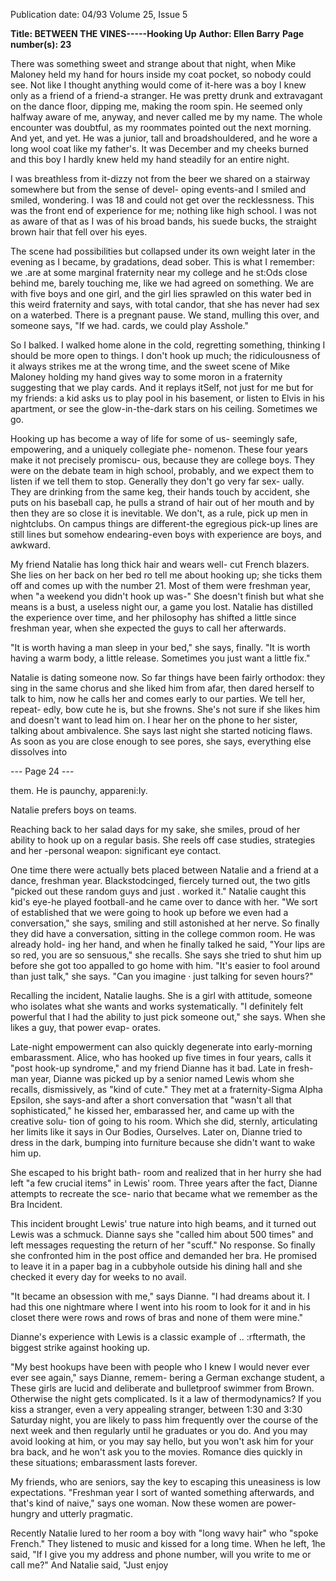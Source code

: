 Publication date: 04/93
Volume 25, Issue 5

**Title: BETWEEN THE VINES-----Hooking Up**
**Author: Ellen Barry**
**Page number(s): 23**

There was something sweet and strange about that 
night, when Mike Maloney held my hand for hours inside 
my coat pocket, so nobody could see. Not like I thought 
anything would come of it-here was a boy I knew only as a 
friend of a friend-a stranger. He was pretty drunk and 
extravagant on the dance floor, dipping me, making the 
room spin. He seemed only halfway aware of me, anyway, 
and never called me by my name. The whole encounter was 
doubtful, as my roommates pointed out the next morning. 
And yet, and yet. He was a junior, tall and broadshouldered, 
and he wore a long wool coat like my father's. It was 
December and my cheeks burned and this boy I hardly 
knew held my hand steadily for an entire night. 

I was breathless from it-dizzy not from the beer we 
shared on a stairway somewhere but from the sense of devel-
oping events-and I smiled and smiled, wondering. I was 18 
and could not get over the recklessness. This was the front 
end of experience for me; nothing like high school. I was not 
as aware of that as I was of his broad bands, his suede bucks, 
the straight brown hair that fell over his eyes. 

The scene had possibilities but collapsed under its own 
weight later in the evening as I became, by gradations, dead 
sober. This is what I remember: we .are at some marginal 
fraternity near my college and he st:Ods close behind me, 
barely touching me, like we had agreed on something. We 
are with five boys and one girl, and the girl lies sprawled on 
this water bed in this weird fraternity and says, with total 
candor, that she has never had sex on a waterbed. There is a 
pregnant pause. We stand, mulling this over, and someone 
says, "If we had. cards, we could play Asshole." 

So I balked. I walked home alone in the cold, regretting 
something, thinking I should be more open to things. I 
don't hook up much; the ridiculousness of it always strikes 
me at the wrong time, and the sweet scene of Mike Maloney 
holding my hand gives way to some moron in a fraternity 
suggesting that we play cards. And it replays itSelf, not just 
for me but for my friends: a kid asks us to play pool in his 
basement, or listen to Elvis in his apartment, or see the 
glow-in-the-dark stars on his ceiling. Sometimes we go. 

Hooking up has become a way of life for some of us-
seemingly safe, empowering, and a uniquely collegiate phe-
nomenon. These four years make it not precisely promiscu-
ous, because they are college boys. They were on the debate 
team in high school, probably, and we expect them to listen 
if we tell them to stop. Generally they don't go very far sex-
ually. They are drinking from the same keg, their hands 
touch by accident, she puts on his baseball cap, he pulls a 
strand of hair out of her mouth and by then they are so 
close it is inevitable. We don't, as a rule, pick up men in 
nightclubs. On campus things are different-the egregious 
pick-up lines are still lines but somehow endearing-even 
boys with experience are boys, and awkward. 

My friend Natalie has long thick hair and wears well-
cut French blazers. She lies on her back on her bed ro tell 
me about hooking up; she ticks them off and comes up with 
the number 21. Most of them were freshman year, when "a 
weekend you didn't hook up was-" She doesn't finish but 
what she means is a bust, a useless night our, a game you 
lost. Natalie has distilled the experience over time, and her 
philosophy has shifted a little since freshman year, when she 
expected the guys to call her afterwards. 

"It is worth having a man sleep in your bed," she says, 
finally. "It is worth having a warm body, a little release. 
Sometimes you just want a little fix." 

Natalie is dating someone now. So far things have been 
fairly orthodox: they sing in the same chorus and she liked 
him from afar, then dared herself to talk to him, now he 
calls her and comes early to our parties. We tell her, repeat-
edly, bow cute he is, but she frowns. She's not sure if she 
likes him and doesn't want to lead him on. I hear her on the 
phone to her sister, talking about ambivalence. She says last 
night she started noticing flaws. As soon as you are close 
enough to see pores, she says, everything else dissolves into


--- Page 24 ---

them. He is paunchy, appareni:Iy. 

Natalie prefers boys on teams. 

Reaching back to her salad days 
for my sake, she smiles, proud of her 
ability to hook up on a regular basis. 
She reels off case studies, strategies and 
her -personal weapon: significant eye 
contact. 

One time there were actually bets 
placed between Natalie and a friend at a 
dance, freshman year. Blackstodcinged, 
fiercely turned out, the two gitls "picked 
out these random guys and just . 
worked it." Natalie caught this kid's 
eye-he played football-and he came 
over to dance with her. "We sort of 
established that we were going to hook 
up before we even had a conversation," 
she says, smiling and still astonished at 
her nerve. So finally they did have a 
conversation, sitting in the college 
common room. He was already hold-
ing her hand, and when he finally 
talked he said, "Your lips are so red, 
you are so sensuous," she recalls. She 
says she tried to shut him up before 
she got too appalled to go home with 
him. "It's easier to fool around than 
just talk," she says. "Can you imagine · 
just talking for seven hours?" 

Recalling the incident, Natalie 
laughs. She is a girl with attitude, 
someone who isolates what she wants 
and works systematically. "I definitely 
felt powerful that I had the ability to 
just pick someone out," she says. 
When she likes a guy, that power evap-
orates. 

Late-night empowerment can also 
quickly degenerate into early-morning 
embarassment. Alice, who has hooked 
up five times in four years, calls it 
"post hook-up syndrome," and my 
friend Dianne has it bad. Late in fresh-
man year, Dianne was picked up by a 
senior named Lewis whom she recalls, 
dismissively, as "kind of cute." They 
met at a fraternity-Sigma Alpha 
Epsilon, she says-and after a short 
conversation that "wasn't all that 
sophisticated," he kissed her, embarassed 
her, and came up with the creative solu-
tion of going to his room. Which she 
did, sternly, articulating her limits like 
it says in Our Bodies, Ourselves. Later 
on, Dianne tried to dress in the dark, 
bumping into furniture because she 
didn't want to wake him up. 

She escaped to his bright bath-
room and realized that in her hurry 
she had left "a few crucial items" in 
Lewis' room. Three years after the fact, 
Dianne attempts to recreate the sce-
nario that became what we remember 
as the Bra Incident. 

This incident brought Lewis' true 
nature into high beams, and it turned 
out Lewis was a schmuck. Dianne says 
she "called him about 500 times" and 
left messages requesting the return of 
her "scuff." No response. So finally she 
confronted him in the post office and 
demanded her bra. He promised to 
leave it in a paper bag in a cubbyhole 
outside his dining hall and she checked 
it every day for weeks to no avail. 

"It became an obsession with me," 
says Dianne. "I had dreams about it. I 
had this one nightmare where I went 
into his room to look for it and in his 
closet there were rows and rows of bras 
and none of them were mine." 

Dianne's experience with Lewis is 
a classic example of .. :rftermath, the 
biggest strike against hooking up. 

"My best hookups have been with 
people who I knew I would never ever 
ever see again," says Dianne, remem-
bering a German exchange student, a 
These girls are lucid 
and deliberate and 
bulletproof 
swimmer from Brown. Otherwise the 
night gets complicated. Is it a law of 
thermodynamics? If you kiss a 
stranger, even a very appealing 
stranger, between 1:30 and 3:30 
Saturday night, you are likely to pass 
him frequently over the course of the 
next week and then regularly until he 
graduates or you do. And you may 
avoid looking at him, or you may say 
hello, but you won't ask him for your 
bra back, and he won't ask you to the 
movies. Romance dies quickly in these 
situations; embarassment lasts forever. 

My friends, who are seniors, say 
the key to escaping this uneasiness is 
low expectations. "Freshman year I 
sort of wanted something afterwards, 
and that's kind of naive," says one 
woman. Now these women are power-
hungry and utterly pragmatic. 

Recently Natalie lured to her room a 
boy with "long wavy hair" who "spoke 
French." They listened to music and 
kissed for a long time. When he left, 
1he said, "If I give you my address and 
phone number, will you write to me or 
call me?" And Natalie said, "Just enjoy